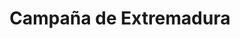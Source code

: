 ﻿---
title: "Campaña de Extremadura"
permalink: periodes_832.html
layout: periode
dataInici: 1936-08-03
dataFi: 1936-08-28
sidebar: periodes
pares:
  - id: 24
    title: "Guerra civil española"
    dataInici: "(1936-07-17)"
    dataFi: "(1939-04-01)"

fills:
jocsPrincipals:
jocsEscenaris:
  - title: "el cierre de la bolsa de Merida. Extremadura 1938"
    bggId: 15250
    dataInici: 
    dataFi: 

jocsEpoca:
jocsEpocaEscenaris:
---
